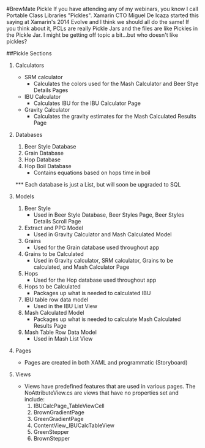 #BrewMate Pickle
If you have attending any of my webinars, you know I call Portable Class Libraries "Pickles". Xamarin CTO Miguel De Icaza started this saying at Xamarin's 2014 Evolve and I think we should all do the same! If you think about it, PCLs are really Pickle Jars and the files are like Pickles in the Pickle Jar. I might be getting off topic a bit...but who doesn't like pickles?

##Pickle Sections
1. Calculators
	* SRM calculator 
		* Calculates the colors used for the Mash Calculator and Beer Stye Details Pages
	* IBU Calculator
		* Calculates IBU for the IBU Calculator Page
	* Gravity Calculator
		* Calculates the gravity estimates for the Mash Calculated Results Page
2. Databases
	1. Beer Style Database
	2. Grain Database
	3. Hop Database
	4. Hop Boil Database
		* Contains equations based on hops time in boil  
		
	*** Each database is just a List, but will soon be upgraded to SQL
3. Models
	1. Beer Style
		* Used in Beer Style Database, Beer Styles Page, Beer Styles Details Scroll Page
	2. Extract and PPG Model
		* Used in Gravity Calculator and Mash Calculated Model
	3. Grains
		* Used for the Grain database used throughout app
	4. Grains to be Calculated
		* Used in Gravity calculator, SRM calculator, Grains to be calculated, and Mash Calculator Page
	6. Hops
		* Used for the Hop database used throughout app
	7. Hops to be Calculated
		* Packages up what is needed to calculated IBU
	8. IBU table row data model
		* Used in the IBU List View
	9. Mash Calculated Model
		* Packages up what is needed to calculate Mash Calculated Results Page
	10. Mash Table Row Data Model
		* Used in Mash List View
4. Pages
	* Pages are created in both XAML and programmatic
	(Storyboard)
5. Views
	* Views have predefined features that are used in various pages. The NoAttributeView.cs are views that have no properties set and include:
		1. IBUCalcPage_TableViewCell
		2. BrownGradientPage
		3. GreenGradientPage
		4. ContentView_IBUCalcTableView
		5. GreenStepper
		6. BrownStepper
	 
